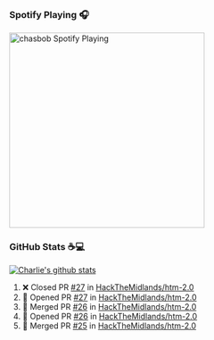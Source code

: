 ### Spotify Playing 🎧

[<img src="https://novatorem.chasbob.vercel.app/api/spotify" alt="chasbob Spotify Playing" width="350" />](https://open.spotify.com/user/charlie2026)

### GitHub Stats :coffee::computer:

[![Charlie's github stats](https://github-readme-stats-six-tau.vercel.app/api?username=chasbob)](https://github.com/anuraghazra/github-readme-stats)

<!--START_SECTION:activity-->
1. ❌ Closed PR [#27](https://github.com/HackTheMidlands/htm-2.0/pull/27) in [HackTheMidlands/htm-2.0](https://github.com/HackTheMidlands/htm-2.0)
2. 💪 Opened PR [#27](https://github.com/HackTheMidlands/htm-2.0/pull/27) in [HackTheMidlands/htm-2.0](https://github.com/HackTheMidlands/htm-2.0)
3. 🎉 Merged PR [#26](https://github.com/HackTheMidlands/htm-2.0/pull/26) in [HackTheMidlands/htm-2.0](https://github.com/HackTheMidlands/htm-2.0)
4. 💪 Opened PR [#26](https://github.com/HackTheMidlands/htm-2.0/pull/26) in [HackTheMidlands/htm-2.0](https://github.com/HackTheMidlands/htm-2.0)
5. 🎉 Merged PR [#25](https://github.com/HackTheMidlands/htm-2.0/pull/25) in [HackTheMidlands/htm-2.0](https://github.com/HackTheMidlands/htm-2.0)
<!--END_SECTION:activity-->

